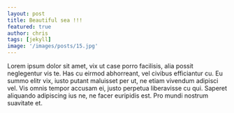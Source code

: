 ```yaml
---
layout: post
title: Beautiful sea !!!
featured: true
author: chris
tags: [jekyll]
image: '/images/posts/15.jpg'
---
```


<p class='c-content__cc-content'>
Lorem ipsum dolor sit amet, vix ut case porro facilisis, alia possit neglegentur vis te. Has cu eirmod abhorreant, vel civibus efficiantur cu. Eu summo elitr vix, iusto putant maluisset per ut, ne etiam vivendum adipisci vel. Vis omnis tempor accusam ei, justo perpetua liberavisse cu qui. Saperet aliquando adipiscing ius ne, ne facer euripidis est. Pro mundi nostrum suavitate et.
</p>